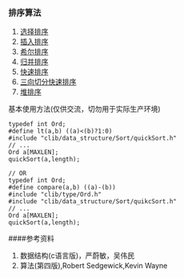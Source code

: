 ### 排序算法

1. [选择排序](selectionSort.c)
1. [插入排序](insectionSort.c)
1. [希尔排序](shellSort.c)
1. [归并排序](mergeSort.c)
1. [快速排序](quickSort.c)
1. [三向切分快速排序](quick3waySort.c)
1. [堆排序](heapSort.c)

基本使用方法(仅供交流，切勿用于实际生产环境)

    typedef int Ord;
    #define lt(a,b) ((a)<(b)?1:0)
    #include "clib/data_structure/Sort/quickSort.h"
    // ...
    Ord a[MAXLEN];
    quickSort(a,length);

    // OR
    typedef int Ord;
    #define compare(a,b) ((a)-(b))
    #include "clib/type/Ord.h"
    #include "clib/data_structure/Sort/quikcSort.h"
    // ...
    Ord a[MAXLEN];
    quickSort(a,length);


####参考资料
1. 数据结构(c语言版)，严蔚敏，吴伟民
1. 算法(第四版),Robert Sedgewick,Kevin Wayne
